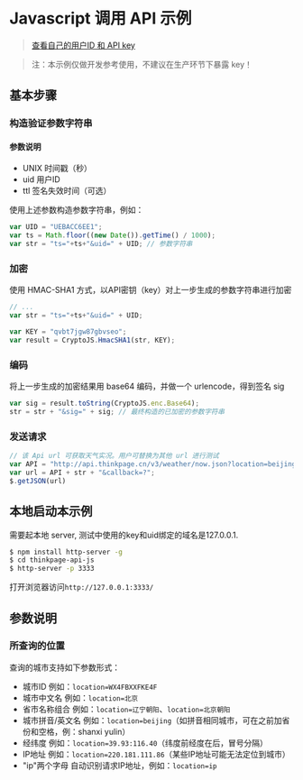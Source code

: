 # Javascript 调用 API 示例

> [查看自己的用户ID 和 API key](http://www.thinkpage.cn/doc#info)

> 注：本示例仅做开发参考使用，不建议在生产环节下暴露 key！

## 基本步骤

### 构造验证参数字符串

#### 参数说明

- UNIX 时间戳（秒）
- uid 用户ID
- ttl 签名失效时间（可选）

使用上述参数构造参数字符串，例如：

```javascript
var UID = "UEBACC6EE1";
var ts = Math.floor((new Date()).getTime() / 1000);
var str = "ts="+ts+"&uid=" + UID; // 参数字符串
```

### 加密

使用 HMAC-SHA1 方式，以API密钥（key）对上一步生成的参数字符串进行加密

```javascript
// ...
var str = "ts="+ts+"&uid=" + UID;

var KEY = "qvbt7jgw87gbvseo";
var result = CryptoJS.HmacSHA1(str, KEY);
```

### 编码

将上一步生成的加密结果用 base64 编码，并做一个 urlencode，得到签名 sig

```javascript
var sig = result.toString(CryptoJS.enc.Base64);
str = str + "&sig=" + sig; // 最终构造的已加密的参数字符串
```

### 发送请求

```javascript
// 该 Api url 可获取天气实况。用户可替换为其他 url 进行测试
var API = "http://api.thinkpage.cn/v3/weather/now.json?location=beijing&";
var url = API + str + "&callback=?";
$.getJSON(url)
```

## 本地启动本示例

需要起本地 server, 测试中使用的key和uid绑定的域名是127.0.0.1.

```bash
$ npm install http-server -g
$ cd thinkpage-api-js
$ http-server -p 3333
```

打开浏览器访问`http://127.0.0.1:3333/`

## 参数说明

### 所查询的位置

查询的城市支持如下参数形式：

- 城市ID 例如：`location=WX4FBXXFKE4F`
- 城市中文名 例如：`location=北京`
- 省市名称组合 例如：`location=辽宁朝阳`、`location=北京朝阳`
- 城市拼音/英文名 例如：`location=beijing`（如拼音相同城市，可在之前加省份和空格，例：shanxi yulin）
- 经纬度 例如：`location=39.93:116.40`（纬度前经度在后，冒号分隔）
- IP地址 例如：`location=220.181.111.86`（某些IP地址可能无法定位到城市）
- "ip"两个字母 自动识别请求IP地址，例如：`location=ip`
